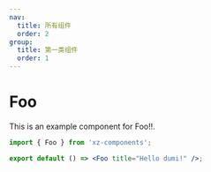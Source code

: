 ```yaml
---
nav:
  title: 所有组件
  order: 2
group:
  title: 第一类组件
  order: 1
---
```


# Foo

This is an example component for Foo!!.

```jsx
import { Foo } from 'xz-components';

export default () => <Foo title="Hello dumi!" />;
```
